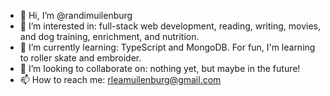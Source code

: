 - 👋 Hi, I’m @randimuilenburg
- 👀 I’m interested in: full-stack web development, reading, writing, movies, and dog training, enrichment, and nutrition.
- 🌱 I’m currently learning: TypeScript and MongoDB. For fun, I'm learning to roller skate and embroider.
- 💞️ I’m looking to collaborate on: nothing yet, but maybe in the future!
- 📫 How to reach me: rleamuilenburg@gmail.com

<!---
randimuilenburg/randimuilenburg is a ✨ special ✨ repository because its `README.md` (this file) appears on your GitHub profile.
You can click the Preview link to take a look at your changes.
--->
